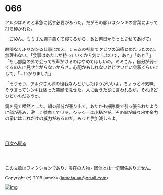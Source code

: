 # 066

アルジはミミと早急に話す必要があった。だがその願いはシンキの言葉によって打ち砕かれた。  

「ごめん。ミミさん調子悪くて寝てるから，あと何日かそっとさせてあげて」  

際限なくふりかかる仕事に加え，ショムの補助でクビワの治療にあたったのだ。無理もない。「食事はあたしが持っていくから気にしないで，あと」「あと？」「もし部屋の外で会っても声かけるのはやめてほしいの。ミミさん，自分が弱ってるの人に見せたがらないからさ。心配かもしれないけどせいぜい会釈くらいにして」「…わかりました」  

「そうそう，アルジさん顔の怪我なんとかしたほうがいいよ。ちょっと不気味」そう言ってシンキは困った笑顔を見せた。人に会うたびに言われるが，それほどひどいのだろうか。  

鏡を見て唖然とした。頬の部分が張り出て，あたかも掃除機で引っ張られたように顔が歪み，激しく鬱血している。シッショは小柄だが，その腕が繰り出す全力の拳にはこれだけの威力があるのだ。もっと手加減しろよ。  

<br>  
<br>  

[目次へ戻る](https://github.com/jamcha-aa/OblivionReports/blob/master/README.md)  

<br>  
<br>  

この文章はフィクションであり，実在の人物・団体とは一切関係ありません。  

Copyright (c) 2018 jamcha (jamcha.aa@gmail.com).  

[![img](http://i.creativecommons.org/l/by-nc-sa/4.0/88x31.png)](http://creativecommons.org/licenses/by-nc-sa/4.0/deed)